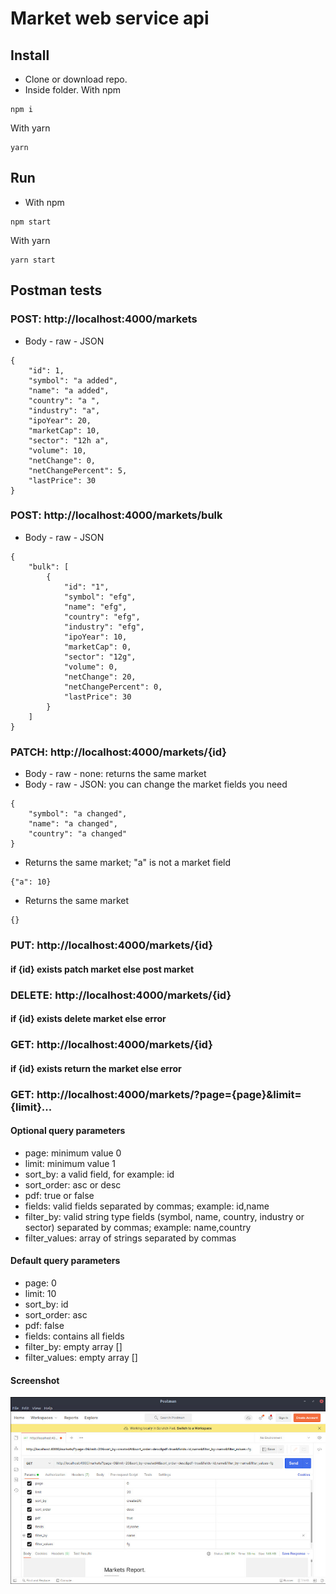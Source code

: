 # Market web service api

## Install

- Clone or download repo.
- Inside folder. With npm

```
npm i
```

With yarn

```
yarn
```

## Run

- With npm

```
npm start
```

With yarn

```
yarn start
```

## Postman tests

### POST: http://localhost:4000/markets

- Body - raw - JSON

```
{
    "id": 1,
    "symbol": "a added",
    "name": "a added",
    "country": "a ",
    "industry": "a",
    "ipoYear": 20,
    "marketCap": 10,
    "sector": "12h a",
    "volume": 10,
    "netChange": 0,
    "netChangePercent": 5,
    "lastPrice": 30
}
```

### POST: http://localhost:4000/markets/bulk

- Body - raw - JSON

```
{
    "bulk": [
        {
            "id": "1",
            "symbol": "efg",
            "name": "efg",
            "country": "efg",
            "industry": "efg",
            "ipoYear": 10,
            "marketCap": 0,
            "sector": "12g",
            "volume": 0,
            "netChange": 20,
            "netChangePercent": 0,
            "lastPrice": 30
        }
    ]
}
```

### PATCH: http://localhost:4000/markets/{id}

- Body - raw - none: returns the same market
- Body - raw - JSON: you can change the market fields you need

```
{
    "symbol": "a changed",
    "name": "a changed",
    "country": "a changed"
}
```

- Returns the same market; "a" is not a market field

```
{"a": 10}
```

- Returns the same market

```
{}
```

### PUT: http://localhost:4000/markets/{id}

#### if {id} exists patch market else post market

### DELETE: http://localhost:4000/markets/{id}

#### if {id} exists delete market else error

### GET: http://localhost:4000/markets/{id}

#### if {id} exists return the market else error

### GET: http://localhost:4000/markets/?page={page}&limit={limit}...

#### Optional query parameters

- page: minimum value 0
- limit: minimum value 1
- sort_by: a valid field, for example: id
- sort_order: asc or desc
- pdf: true or false
- fields: valid fields separated by commas; example: id,name
- filter_by: valid string type fields (symbol, name, country, industry or sector) separated by commas; example: name,country
- filter_values: array of strings separated by commas

#### Default query parameters

- page: 0
- limit: 10
- sort_by: id
- sort_order: asc
- pdf: false
- fields: contains all fields
- filter_by: empty array []
- filter_values: empty array []

#### Screenshot

![screenshot](/public/screenshots/screenshot.jpg)
